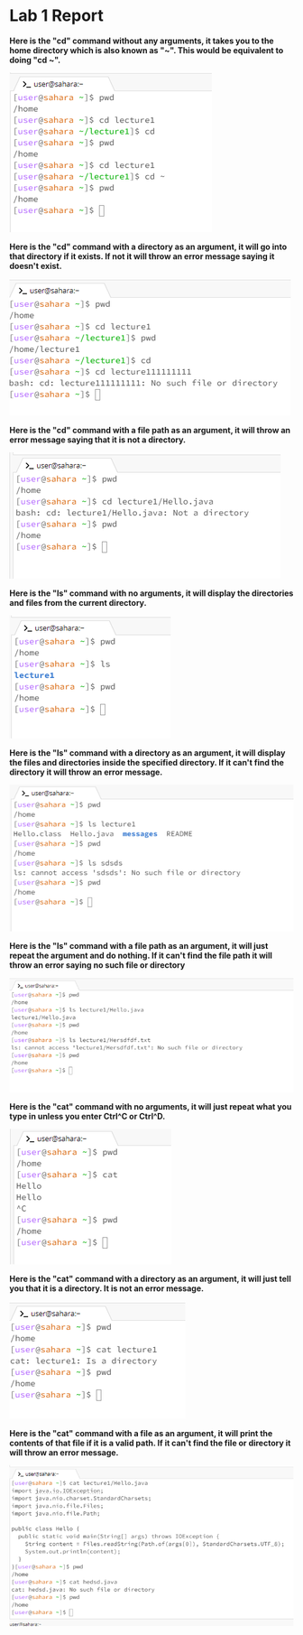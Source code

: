 # Lab 1 Report

**Here is the "cd" command without any arguments, it takes you to the home directory which is also known as "~". This would be equivalent to doing "cd ~".**

![Image](lab1report/image1.png)

**Here is the "cd" command with a directory as an argument, it will go into that directory if it exists. If not it will throw an error message saying it doesn't exist.**

![Image](/lab1report/image2.png)

**Here is the "cd" command with a file path as an argument, it will throw an error message saying that it is not a directory.**

![Image](/lab1report/image3.png)

**Here is the "ls" command with no arguments, it will display the directories and files from the current directory.**

![Image](/lab1report/image4.png)

**Here is the "ls" command with a directory as an argument, it will display the files and directories inside the specified directory. If it can't find the directory it will throw an error message.**

![Image](/lab1report/image5.png)

**Here is the "ls" command with a file path as an argument, it will just repeat the argument and do nothing. If it can't find the file path it will throw an error saying no such file or directory**

![Image](/lab1report/image6.png)

**Here is the "cat" command with no arguments, it will just repeat what you type in unless you enter Ctrl^C or Ctrl^D.**

![Image](/lab1report/image7.png)

**Here is the "cat" command with a directory as an argument, it will just tell you that it is a directory. It is not an error message.**

![Image](/lab1report/image8.png)

**Here is the "cat" command with a file as an argument, it will print the contents of that file if it is a valid path. If it can't find the file or directory it will throw an error message.**

![Image](/lab1report/image9.png)

